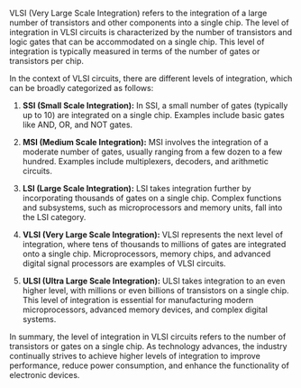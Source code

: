 VLSI (Very Large Scale Integration) refers to the integration of a large number of transistors and other components into a single chip. The level of integration in VLSI circuits is characterized by the number of transistors and logic gates that can be accommodated on a single chip. This level of integration is typically measured in terms of the number of gates or transistors per chip.

In the context of VLSI circuits, there are different levels of integration, which can be broadly categorized as follows:

1. **SSI (Small Scale Integration):** In SSI, a small number of gates (typically up to 10) are integrated on a single chip. Examples include basic gates like AND, OR, and NOT gates.

2. **MSI (Medium Scale Integration):** MSI involves the integration of a moderate number of gates, usually ranging from a few dozen to a few hundred. Examples include multiplexers, decoders, and arithmetic circuits.

3. **LSI (Large Scale Integration):** LSI takes integration further by incorporating thousands of gates on a single chip. Complex functions and subsystems, such as microprocessors and memory units, fall into the LSI category.

4. **VLSI (Very Large Scale Integration):** VLSI represents the next level of integration, where tens of thousands to millions of gates are integrated onto a single chip. Microprocessors, memory chips, and advanced digital signal processors are examples of VLSI circuits.

5. **ULSI (Ultra Large Scale Integration):** ULSI takes integration to an even higher level, with millions or even billions of transistors on a single chip. This level of integration is essential for manufacturing modern microprocessors, advanced memory devices, and complex digital systems.

In summary, the level of integration in VLSI circuits refers to the number of transistors or gates on a single chip. As technology advances, the industry continually strives to achieve higher levels of integration to improve performance, reduce power consumption, and enhance the functionality of electronic devices.
